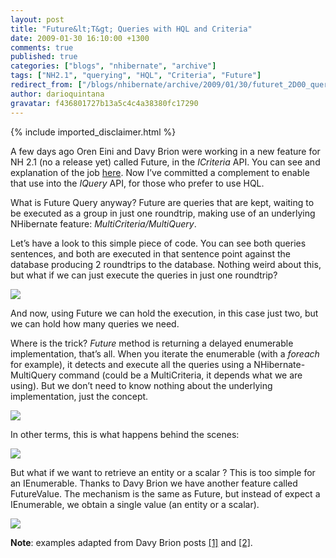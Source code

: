 ```yaml
---
layout: post
title: "Future&lt;T&gt; Queries with HQL and Criteria"
date: 2009-01-30 16:10:00 +1300
comments: true
published: true
categories: ["blogs", "nhibernate", "archive"]
tags: ["NH2.1", "querying", "HQL", "Criteria", "Future"]
redirect_from: ["/blogs/nhibernate/archive/2009/01/30/futuret_2D00_queries_2D00_with_2D00_hql_2D00_and_2D00_criteria.aspx/", "/blogs/nhibernate/archive/2009/01/30/futuret_2d00_queries_2d00_with_2d00_hql_2d00_and_2d00_criteria.aspx/"]
author: darioquintana
gravatar: f436801727b13a5c4c4a38380fc17290
---
```

{% include imported_disclaimer.html %}
<p>A few days ago Oren Eini and Davy Brion were working in a new feature for NH 2.1 (no a release yet) called Future, in the <i>ICriteria</i> API. You can see and explanation of the job <a href="/blogs/nhibernate/archive/2009/01/25/nhibernate-and-future-queries.aspx">here</a>. Now I&rsquo;ve committed a complement to enable that use into the <i>IQuery</i> API, for those who prefer to use HQL.</p>
<p>What is Future Query anyway? Future are queries that are kept, waiting to be executed as a group in just one roundtrip, making use of an underlying NHibernate feature: <i>MultiCriteria/MultiQuery</i>.</p>
<p>Let&rsquo;s have a look to this simple piece of code. You can see both queries sentences, and both are executed in that sentence point against the database producing 2 roundtrips to the database. Nothing weird about this, but what if we can just execute the queries in just one roundtrip?</p>
<p><img src="http://darioquintana.com.ar/files/future01.png" /> </p>
<p>And now, using Future we can hold the execution, in this case just two, but we can hold how many queries we need. </p>
<p>Where is the trick? <i>Future</i> method is returning a delayed enumerable implementation, that&rsquo;s all. When you iterate the enumerable (with a <i>foreach</i> for example), it detects and execute all the queries using a NHibernate-MultiQuery command (could be a MultiCriteria, it depends what we are using). But we don&rsquo;t need to know nothing about the underlying implementation, just the concept.</p>
<p><img src="http://darioquintana.com.ar/files/future02.png" /> </p>
<p>In other terms, this is what happens behind the scenes:</p>
<p><img src="http://darioquintana.com.ar/files/future03.png" /> </p>
<p>But what if we want to retrieve an entity or a scalar ? This is too simple for an IEnumerable. Thanks to Davy Brion we have another feature called FutureValue. The mechanism is the same as Future, but instead of expect a IEnumerable, we obtain a single value (an entity or a scalar).</p>
<p><img src="http://darioquintana.com.ar/files/future04.png" /></p>
<p><b>Note</b>: examples adapted from Davy Brion posts <a href="http://davybrion.com/blog/2009/01/nhibernate-and-future-queries/">[1]</a> and <a href="http://davybrion.com/blog/2009/01/nhibernate-and-future-queries-part-2/">[2]</a>.</p>
